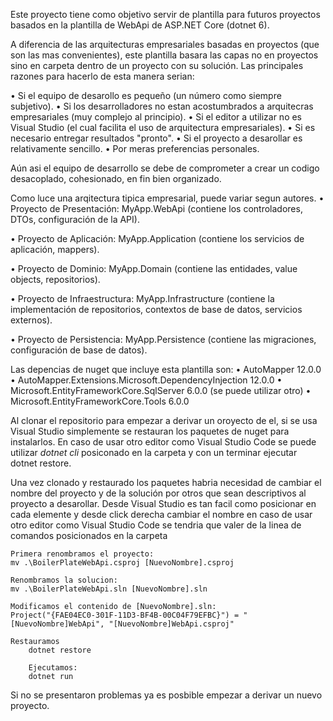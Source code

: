Este proyecto tiene como objetivo servir de plantilla para futuros proyectos
basados en la plantilla de WebApi de ASP.NET Core (dotnet 6).

A diferencia de las arquitecturas empresariales basadas en proyectos (que son las mas convenientes),
este plantilla basara las capas no en proyectos sino en carpeta dentro de un proyecto con su solución.
Las principales razones para hacerlo de esta manera serian:

• Si el equipo de desarollo es pequeño (un número como siempre subjetivo).
• Si los desarrolladores no estan acostumbrados a arquitecras empresariales (muy complejo al principio).
• Si el editor a utilizar no es Visual Studio (el cual facilita el uso de arquitectura empresariales).
• Si es necesario entregar resultados "pronto".
• Si el proyecto a desarollar es relativamente sencillo.
• Por meras preferencias personales.

Aún asi el equipo de desarrollo se debe de comprometer a crear un codigo desacoplado, cohesionado, en fin bien organizado.

Como luce una arqitectura tipica empresarial, puede variar segun autores.
• Proyecto de Presentación:
	MyApp.WebApi (contiene los controladores, DTOs, configuración de la API).

• Proyecto de Aplicación:
	MyApp.Application (contiene los servicios de aplicación, mappers).

• Proyecto de Dominio:
	MyApp.Domain (contiene las entidades, value objects, repositorios).

• Proyecto de Infraestructura:
	MyApp.Infrastructure (contiene la implementación de repositorios, contextos de base de datos, servicios externos).

• Proyecto de Persistencia:
	MyApp.Persistence (contiene las migraciones, configuración de base de datos).

Las depencias de nuget que incluye esta plantilla son:
	• AutoMapper 12.0.0
	• AutoMapper.Extensions.Microsoft.DependencyInjection 12.0.0
	• Microsoft.EntityFrameworkCore.SqlServer 6.0.0 (se puede utilizar otro)
	• Microsoft.EntityFrameworkCore.Tools 6.0.0

Al clonar el repositorio para empezar a derivar un oroyecto de el, si se usa Visual Studio
simplemente se restauran los paquetes de nuget para instalarlos.
En caso de usar otro editor como Visual Studio Code se puede utilizar *dotnet cli* posiconado
en la carpeta y con un terminar ejecutar dotnet restore.

Una vez clonado y restaurado los paquetes habria necesidad de cambiar el nombre del proyecto y de la solución 
por otros que sean descriptivos al proyecto a desarollar. Desde Visual Studio es tan facil como posicionar en cada elemente y desde click derecha cambiar el nombre
en caso de usar otro editor como Visual Studio Code se tendria que valer de la linea de comandos posicionados en la carpeta
	
 	Primera renombramos el proyecto:
	mv .\BoilerPlateWebApi.csproj [NuevoNombre].csproj

	Renombramos la solucion:
	mv .\BoilerPlateWebApi.sln [NuevoNombre].sln

 	Modificamos el contenido de [NuevoNombre].sln:
  	Project("{FAE04EC0-301F-11D3-BF4B-00C04F79EFBC}") = "[NuevoNombre]WebApi", "[NuevoNombre]WebApi.csproj"

   	Restauramos 
    	dotnet restore
     	
      	Ejecutamos:
      	dotnet run

Si no se presentaron problemas ya es posbible empezar a derivar un nuevo proyecto.



